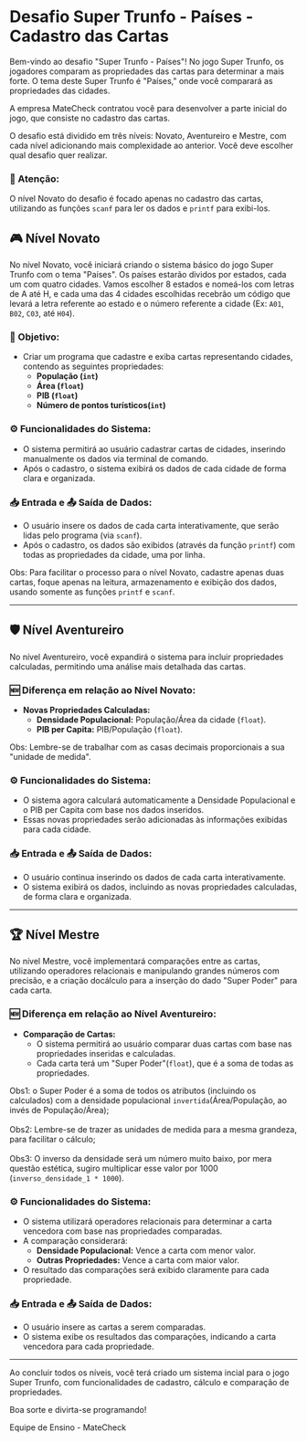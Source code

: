# Desafio Super Trunfo - Países - Cadastro das Cartas 

Bem-vindo ao desafio "Super Trunfo - Países"! No jogo Super Trunfo, os jogadores comparam as propriedades das cartas para determinar a mais forte. O tema deste Super Trunfo é "Países," onde você comparará as propriedades das cidades.

A empresa MateCheck contratou você para desenvolver a parte inicial do jogo, que consiste no cadastro das cartas.

O desafio está dividido em três níveis: Novato, Aventureiro e Mestre, com cada nível adicionando mais complexidade ao anterior. Você deve escolher qual desafio quer realizar.

### 🚨 Atenção: 
O nível Novato do desafio é focado apenas no cadastro das cartas, utilizando as funções `scanf` </mark> para ler os dados e `printf` para exibi-los.

## 🎮 Nível Novato

No nível Novato, você iniciará criando o sistema básico do jogo Super Trunfo com o tema "Países". Os países estarão dividos por estados, cada um com quatro cidades. Vamos escolher 8 estados e nomeá-los com letras de A até H, e cada uma das 4 cidades escolhidas recebrão um código que levará a letra referente ao estado e o número referente a cidade (Ex: `A01`, `B02`, `C03`, até `H04`). 

### 🚩 Objetivo:
- Criar um programa que cadastre e exiba cartas representando cidades, contendo as seguintes propriedades:
  - **População (`int`)**
  - **Área (`float`)**
  - **PIB (`float`)**
  - **Número de pontos turísticos(`int`)**
  
### ⚙️ Funcionalidades do Sistema:
- O sistema permitirá ao usuário cadastrar cartas de cidades, inserindo manualmente os dados via terminal de comando.
- Após o cadastro, o sistema exibirá os dados de cada cidade de forma clara e organizada.

### 📥 Entrada e 📤 Saída de Dados:
- O usuário insere os dados de cada carta interativamente, que serão lidas pelo programa (via `scanf`).
- Após o cadastro, os dados são exibidos (através da função `printf`) com todas as propriedades da cidade, uma por linha.

Obs: Para facilitar o processo para o nível Novato, cadastre apenas duas cartas, foque apenas na leitura, armazenamento e exibição dos dados,  usando somente as funções `printf` e `scanf`.

---

## 🛡️ Nível Aventureiro

No nível Aventureiro, você expandirá o sistema para incluir propriedades calculadas, permitindo uma análise mais detalhada das cartas.

### 🆕 Diferença em relação ao Nível Novato:
- **Novas Propriedades Calculadas:**
  - **Densidade Populacional:** População/Área da cidade (`float`).
  - **PIB per Capita:** PIB/População (`float`).
 
Obs: Lembre-se de trabalhar com as casas decimais proporcionais a sua "unidade de medida".

### ⚙️ Funcionalidades do Sistema:
- O sistema agora calculará automaticamente a Densidade Populacional e o PIB per Capita com base nos dados inseridos.
- Essas novas propriedades serão adicionadas às informações exibidas para cada cidade.

### 📥 Entrada e 📤 Saída de Dados:
- O usuário continua inserindo os dados de cada carta interativamente.
- O sistema exibirá os dados, incluindo as novas propriedades calculadas, de forma clara e organizada.

---

## 🏆 Nível Mestre

No nível Mestre, você implementará comparações entre as cartas, utilizando operadores relacionais e manipulando grandes números com precisão, e a criação docálculo para a inserção do dado "Super Poder" para cada carta.

### 🆕 Diferença em relação ao Nível Aventureiro:
- **Comparação de Cartas:**
  - O sistema permitirá ao usuário comparar duas cartas com base nas propriedades inseridas e calculadas.
  - Cada carta terá um "Super Poder"(`float`), que é a soma de todas as propriedades.

Obs1: o Super Poder é a soma de todos os atributos (incluindo os calculados) com a densidade populacional `invertida`(Área/População, ao invés de População/Área);<br><br>
Obs2: Lembre-se de trazer as unidades de medida para a mesma grandeza, para facilitar o cálculo;<br><br>
Obs3: O inverso da densidade será um número muito baixo, por mera questão estética, sugiro multiplicar esse valor por 1000 (`inverso_densidade_1 * 1000`).<br>
  
### ⚙️ Funcionalidades do Sistema:
- O sistema utilizará operadores relacionais para determinar a carta vencedora com base nas propriedades comparadas.
- A comparação considerará:
  - **Densidade Populacional:** Vence a carta com menor valor.
  - **Outras Propriedades:** Vence a carta com maior valor.
- O resultado das comparações será exibido claramente para cada propriedade.

### 📥 Entrada e 📤 Saída de Dados:
- O usuário insere as cartas a serem comparadas.
- O sistema exibe os resultados das comparações, indicando a carta vencedora para cada propriedade.

---

Ao concluir todos os níveis, você terá criado um sistema incial para o jogo Super Trunfo, com funcionalidades de cadastro, cálculo e comparação de propriedades. 

Boa sorte e divirta-se programando!

Equipe de Ensino - MateCheck
